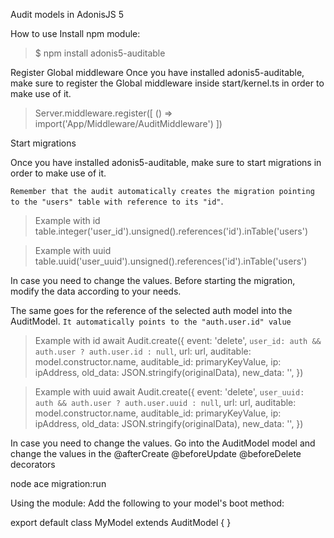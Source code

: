Audit models in AdonisJS 5

How to use
Install npm module:

> $ npm install adonis5-auditable

Register Global middleware 
Once you have installed adonis5-auditable, make sure to register the Global middleware inside start/kernel.ts in order to make use of it.

> Server.middleware.register([ () => import('App/Middleware/AuditMiddleware') ])

Start migrations

Once you have installed adonis5-auditable, make sure to start migrations in order to make use of it.

`Remember that the audit automatically creates the migration pointing to the "users" table with reference to its "id"`.

> Example with id table.integer('user_id').unsigned().references('id').inTable('users')

> Example with uuid table.uuid('user_uuid').unsigned().references('id').inTable('users')

In case you need to change the values. Before starting the migration, modify the data according to your needs.

The same goes for the reference of the selected auth model into the AuditModel. `It automatically points to the "auth.user.id" value`

> Example with id
await Audit.create({
    event: 'delete',
    `user_id: auth && auth.user ? auth.user.id : null`,
    url: url,
    auditable: model.constructor.name,
    auditable_id: primaryKeyValue,
    ip: ipAddress,
    old_data: JSON.stringify(originalData),
    new_data: '',
})

> Example with uuid
await Audit.create({
    event: 'delete',
    `user_uuid: auth && auth.user ? auth.user.uuid : null`,
    url: url,
    auditable: model.constructor.name,
    auditable_id: primaryKeyValue,
    ip: ipAddress,
    old_data: JSON.stringify(originalData),
    new_data: '',
})

In case you need to change the values. Go into the AuditModel model and change the values in the @afterCreate @beforeUpdate @beforeDelete decorators

node ace migration:run


Using the module:
Add the following to your model's boot method:

export default class MyModel extends AuditModel {
}

